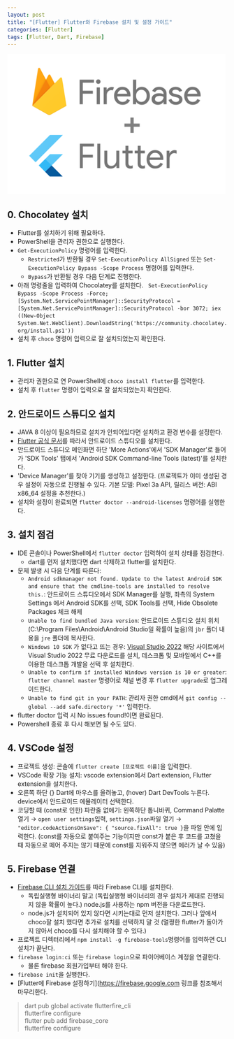 ```yaml
---
layout: post
title: "[Flutter] Flutter와 Firebase 설치 및 설정 가이드"
categories: [Flutter]
tags: [Flutter, Dart, Firebase]
---
```


<img src="/assets/img/flutterfirebase.png" alt="dart" width="500"/>

## 0. Chocolatey 설치

- Flutter를 설치하기 위해 필요하다.
- PowerShell을 관리자 권한으로 실행한다.
- `Get-ExecutionPolicy` 명령어를 입력한다.
  - `Restricted`가 반환될 경우 `Set-ExecutionPolicy AllSigned` 또는 `Set-ExecutionPolicy Bypass -Scope Process` 명령어를 입력한다.
  - `Bypass`가 반환될 경우 다음 단계로 진행한다.
- 아래 명령줄을 입력하여 Chocolatey를 설치한다.
  ` Set-ExecutionPolicy Bypass -Scope Process -Force; [System.Net.ServicePointManager]::SecurityProtocol = [System.Net.ServicePointManager]::SecurityProtocol -bor 3072; iex ((New-Object System.Net.WebClient).DownloadString('https://community.chocolatey.org/install.ps1'))`
- 설치 후 `choco` 명령어 입력으로 잘 설치되었는지 확인한다.

## 1. Flutter 설치

- 관리자 권한으로 연 PowerShell에 `choco install flutter`를 입력한다.
- 설치 후 `flutter` 명령어 입력으로 잘 설치되었는지 확인한다.

## 2. 안드로이드 스튜디오 설치

- JAVA 8 이상이 필요하므로 설치가 안되어있다면 설치하고 환경 변수를 설정한다.
- [Flutter 공식 문서](https://docs.flutter.dev/get-started/install/windows#android-setup)를 따라서 안드로이드 스튜디오를 설치한다.
- 안드로이드 스튜디오 메인화면 하단 'More Actions'에서 'SDK Manager'로 들어가 'SDK Tools' 탭에서 'Android SDK Command-line Tools (latest)'를 설치한다.
- 'Device Manager'를 찾아 기기를 생성하고 설정한다. (프로젝트가 이미 생성된 경우 설정이 자동으로 진행될 수 있다. 기본 모델: Pixel 3a API, 릴리스 버전: ABI x86_64 설정을 추천한다.)
- 설치와 설정이 완료되면 `flutter doctor --android-licenses` 명령어를 실행한다.

## 3. 설치 점검

- IDE 콘솔이나 PowerShell에서 `flutter doctor` 입력하여 설치 상태를 점검한다.
  - dart를 먼저 설치했다면 dart 삭제하고 flutter를 설치한다.
- 문제 발생 시 다음 단계를 따른다:
  - `Android sdkmanager not found. Update to the latest Android SDK and ensure that the cmdline-tools are installed to resolve this.`: 안드로이드 스튜디오에서 SDK Manager를 실행,
    좌측의 System Settings 에서 Android SDK를 선택, SDK Tools를 선택, Hide Obsolete Packages 체크 해제
  - `Unable to find bundled Java version`: 안드로이드 스튜디오 설치 위치(C:\Program Files\Android\Android Studio일 확률이 높음)의 `jbr` 폴더 내용을 `jre` 폴더에 복사한다.
  - `Windows 10 SDK` 가 없다고 뜨는 경우: [Visual Studio 2022](https://visualstudio.microsoft.com/ko/downloads/) 해당 사이트에서 Visual Studio 2022 무료 다운로드를 설치, 데스크톱 및 모바일에서 C++를 이용한 데스크톱 개발을 선택 후 설치한다.
  - `Unable to confirm if installed Windows version is 10 or greater`: `flutter channel master` 명령어로 채널 변경 후 `flutter upgrade`로 업그레이드한다.
  - `Unable to find git in your PATH`: 관리자 권한 cmd에서 `git config --global --add safe.directory '*'` 입력한다.
- flutter doctor 입력 시 No issues found!이면 완료된다.
- Powershell 종료 후 다시 해보면 될 수도 있다.

## 4. VSCode 설정

- 프로젝트 생성: 콘솔에 `flutter create [프로젝트 이름]`을 입력한다.
- VSCode 확장 기능 설치: vscode extension에서 Dart extension, Flutter extension을 설치한다.
- 오른쪽 하단 {} Dart에 마우스를 올려놓고, (hover) Dart DevTools 누른다. device에서 안드로이드 에뮬레이터 선택한다.
- 코딩할 때 (const로 인한) 파란줄 없애기: 왼쪽하단 톱니바퀴, Command Palatte 열기 → `open user settings`입력, `settings.json`파일 열기 → `"editor.codeActionsOnSave": { "source.fixAll": true }`을 파일 안에 입력한다. (const를 자동으로 붙여주는 기능이지만 const가 붙은 후 코드를 고쳤을 때 자동으로 떼어 주지는 않기 때문에 const를 지워주지 않으면 에러가 날 수 있음)

## 5. Firebase 연결

- [Firebase CLI 설치 가이드](https://firebase.google.com/docs/cli?hl=ko#install-cli-windows)를 따라 Firebase CLI를 설치한다.
  - 독립실행형 바이너리 말고 (독립실행형 바이너리의 경우 설치가 제대로 진행되지 않을 확률이 높다.) node.js를 사용하는 npm 버전을 다운로드한다.
  - node.js가 설치되어 있지 않다면 시키는대로 먼저 설치한다. 그러나 앞에서 choco잘 설치 했다면 추가로 설치를 선택하지 말 것 (멀쩡한 flutter가 돌아가지 않아서 choco를 다시 설치해야 할 수 있다.)
- 프로젝트 디렉터리에서 `npm install -g firebase-tools`명령어를 입력하면 CLI 설치가 끝난다.
- `firebase login:ci` 또는 `firebase login`으로 파이어베이스 계정을 연결한다.
  - 물론 firebase 회원가입부터 해야 한다.
- `firebase init`을 실행한다.
- [Flutter에 Firebase 설정하기](https://firebase.google.com 링크를 참조해서 마무리한다.

> dart pub global activate flutterfire_cli<br>
> flutterfire configure<br>
> flutter pub add firebase_core<br>
> flutterfire configure<br>
